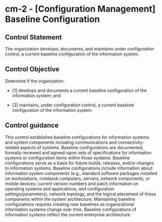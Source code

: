 # cm-2 - \[Configuration Management\] Baseline Configuration

## Control Statement

The organization develops, documents, and maintains under configuration control, a current baseline configuration of the information system.

## Control Objective

Determine if the organization:

- \[1\] develops and documents a current baseline configuration of the information system; and

- \[2\] maintains, under configuration control, a current baseline configuration of the information system.

## Control guidance

This control establishes baseline configurations for information systems and system components including communications and connectivity-related aspects of systems. Baseline configurations are documented, formally reviewed and agreed-upon sets of specifications for information systems or configuration items within those systems. Baseline configurations serve as a basis for future builds, releases, and/or changes to information systems. Baseline configurations include information about information system components (e.g., standard software packages installed on workstations, notebook computers, servers, network components, or mobile devices; current version numbers and patch information on operating systems and applications; and configuration settings/parameters), network topology, and the logical placement of those components within the system architecture. Maintaining baseline configurations requires creating new baselines as organizational information systems change over time. Baseline configurations of information systems reflect the current enterprise architecture.
